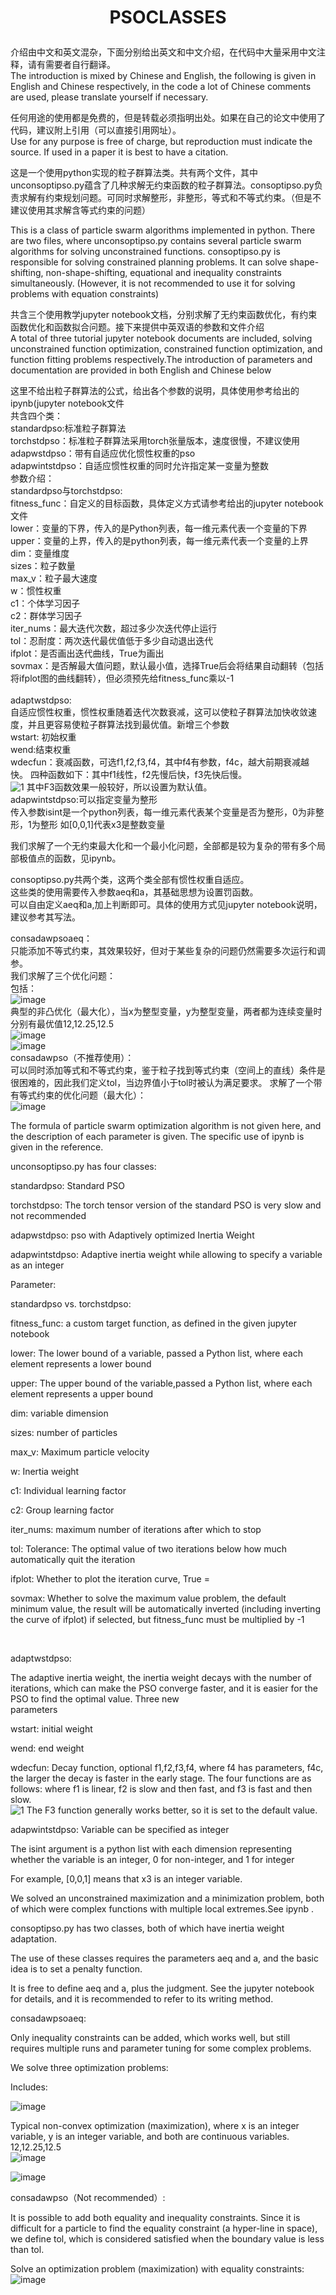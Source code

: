 # <p align="center">PSOCLASSES</p>

介绍由中文和英文混杂，下面分别给出英文和中文介绍，在代码中大量采用中文注释，请有需要者自行翻译。<br>
The introduction is mixed by Chinese and English, the following is given in English and Chinese respectively, in the code a lot of Chinese comments are used, please translate yourself if necessary.<br>

任何用途的使用都是免费的，但是转载必须指明出处。如果在自己的论文中使用了代码，建议附上引用（可以直接引用网址）。<br>
Use for any purpose is free of charge, but reproduction must indicate the source. If used in a paper it is best to have a citation.

这是一个使用python实现的粒子群算法类。共有两个文件，其中unconsoptipso.py蕴含了几种求解无约束函数的粒子群算法。consoptipso.py负责求解有约束规划问题。可同时求解整形，非整形，等式和不等式约束。（但是不建议使用其求解含等式约束的问题）<br>

This is a class of particle swarm algorithms implemented in python. There are two files, where unconsoptipso.py contains several particle swarm algorithms for solving unconstrained functions. consoptipso.py is responsible for solving constrained planning problems. It can solve shape-shifting, non-shape-shifting, equational and inequality constraints simultaneously. (However, it is not recommended to use it for solving problems with equation constraints)<br>

共含三个使用教学jupyter notebook文档，分别求解了无约束函数优化，有约束函数优化和函数拟合问题。接下来提供中英双语的参数和文件介绍<br>
A total of three tutorial jupyter notebook documents are included, solving unconstrained function optimization, constrained function optimization, and function fitting problems respectively.The introduction of parameters and documentation are provided in both English and Chinese below<br>


这里不给出粒子群算法的公式，给出各个参数的说明，具体使用参考给出的ipynb(jupyter notebook文件<br>
共含四个类：<br>
standardpso:标准粒子群算法<br>
torchstdpso：标准粒子群算法采用torch张量版本，速度很慢，不建议使用 <br>
adapwstdpso：带有自适应优化惯性权重的pso  <br>
adapwintstdpso：自适应惯性权重的同时允许指定某一变量为整数<br>
参数介绍：<br>
standardpso与torchstdpso:<br>
fitness_func：自定义的目标函数，具体定义方式请参考给出的jupyter notebook文件<br>
lower：变量的下界，传入的是Python列表，每一维元素代表一个变量的下界<br>
upper：变量的上界，传入的是python列表，每一维元素代表一个变量的上界<br>
dim：变量维度<br>
sizes：粒子数量<br>
max_v：粒子最大速度<br>
w：惯性权重<br>
c1：个体学习因子<br>
c2：群体学习因子<br>
iter_nums：最大迭代次数，超过多少次迭代停止运行<br>
tol：忍耐度：两次迭代最优值低于多少自动退出迭代<br>
ifplot：是否画出迭代曲线，True为画出<br>
sovmax：是否解最大值问题，默认最小值，选择True后会将结果自动翻转（包括将ifplot图的曲线翻转），但必须预先给fitness_func乘以-1<br>
<br>
adaptwstdpso:<br>
自适应惯性权重，惯性权重随着迭代次数衰减，这可以使粒子群算法加快收敛速度，并且更容易使粒子群算法找到最优值。新增三个参数<br>
wstart: 初始权重<br>
wend:结束权重<br>
wdecfun：衰减函数，可选f1,f2,f3,f4，其中f4有参数，f4c，越大前期衰减越快。 四种函数如下：其中f1线性，f2先慢后快，f3先快后慢。<br>
![1](https://user-images.githubusercontent.com/92018576/201522700-ca85bd9c-ecfd-4cf1-bf40-70898995ebaa.png)
其中F3函数效果一般较好，所以设置为默认值。<br>
adapwintstdpso:可以指定变量为整形<br>
传入参数isint是一个python列表，每一维元素代表某个变量是否为整形，0为非整形，1为整形
如[0,0,1]代表x3是整数变量<br>

我们求解了一个无约束最大化和一个最小化问题，全部都是较为复杂的带有多个局部极值点的函数，见ipynb。<br>


consoptipso.py共两个类，这两个类全部有惯性权重自适应。<br>
这些类的使用需要传入参数aeq和a，其基础思想为设置罚函数。<br>
可以自由定义aeq和a,加上判断即可。具体的使用方式见jupyter notebook说明，建议参考其写法。<br>

consadawpsoaeq：<br>
只能添加不等式约束，其效果较好，但对于某些复杂的问题仍然需要多次运行和调参。<br>
我们求解了三个优化问题：<br>
包括：<br>
![image](https://user-images.githubusercontent.com/92018576/201523798-b0afe9af-4475-465c-ae0e-560fcd4a5c97.png)<br>
典型的非凸优化（最大化），当x为整型变量，y为整型变量，两者都为连续变量时分别有最优值12,12.25,12.5<br>
![image](https://user-images.githubusercontent.com/92018576/201524333-6e51697e-ce26-4b30-bb28-0c115cfb2375.png)<br>
![image](https://user-images.githubusercontent.com/92018576/201524480-c1364448-3273-4a91-a3ac-e12035843ab7.png)<br>
consadawpso（不推荐使用）：<br>
可以同时添加等式和不等式约束，鉴于粒子找到等式约束（空间上的直线）条件是很困难的，因此我们定义tol，当边界值小于tol时被认为满足要求。
求解了一个带有等式约束的优化问题（最大化）：<br>
![image](https://user-images.githubusercontent.com/92018576/201524004-40a9c64c-230a-4b35-8158-3000ea7dd0d7.png)<br>


The formula of particle swarm optimization algorithm is not given here, and the description of each parameter is given. The specific use of ipynb is given in the reference.

unconsoptipso.py has four classes:

standardpso: Standard PSO <br>

torchstdpso: The torch tensor version of the standard PSO is very slow and not recommended

adapwstdpso: pso with Adaptively optimized Inertia Weight <br>

adapwintstdpso: Adaptive inertia weight while allowing to specify a variable as an integer <br>

Parameter: <br>

standardpso vs. torchstdpso:

fitness_func: a custom target function, as defined in the given jupyter notebook <br>

lower: The lower bound of a variable, passed a Python list, where each element represents a lower bound <br>

upper: The upper bound of the variable,passed a Python list, where each element represents a upper bound <br>

dim: variable dimension <br>

sizes: number of particles <br>

max_v: Maximum particle velocity <br>

w: Inertia weight <br>

c1: Individual learning factor <br>

c2: Group learning factor <br>

iter_nums: maximum number of iterations after which to stop <br>

tol: Tolerance: The optimal value of two iterations below how much automatically quit the iteration <br>

ifplot: Whether to plot the iteration curve, True = <br>

sovmax: Whether to solve the maximum value problem, the default minimum value, the result will be automatically inverted (including inverting the curve of ifplot) if selected, but fitness_func must be multiplied by -1<br>

<br>

adaptwstdpso:<br>

The adaptive inertia weight, the inertia weight decays with the number of iterations, which can make the PSO converge faster, and it is easier for the PSO to find the optimal value. Three new <br> parameters

wstart: initial weight <br>

wend: end weight <br>

wdecfun: Decay function, optional f1,f2,f3,f4, where f4 has parameters, f4c, the larger the decay is faster in the early stage. The four functions are as follows: where f1 is linear, f2 is slow and then fast, and f3 is fast and then slow. <br>
![1](https://user-images.githubusercontent.com/92018576/201522700-ca85bd9c-ecfd-4cf1-bf40-70898995ebaa.png)
The F3 function generally works better, so it is set to the default value. <br>

adapwintstdpso: Variable can be specified as integer <br>

The isint argument is a python list with each dimension representing whether the variable is an integer, 0 for non-integer, and 1 for integer

For example, [0,0,1] means that x3 is an integer variable.

We solved an unconstrained maximization and a minimization problem, both of which were complex functions with multiple local extremes.See ipynb . <br>

consoptipso.py has two classes, both of which have inertia weight adaptation. <br>

The use of these classes requires the parameters aeq and a, and the basic idea is to set a penalty function. <br>

It is free to define aeq and a, plus the judgment. See the jupyter notebook for details, and it is recommended to refer to its writing method. <br>



consadawpsoaeq: <br>

Only inequality constraints can be added, which works well, but still requires multiple runs and parameter tuning for some complex problems. <br>

We solve three optimization problems: <br>

Includes: <br>

![image](https://user-images.githubusercontent.com/92018576/201524630-95c5959c-d249-44cf-8ebf-1c74194c354c.png)<br>

Typical non-convex optimization (maximization), where x is an integer variable, y is an integer variable, and both are continuous variables. 12,12.25,12.5<br>
![image](https://user-images.githubusercontent.com/92018576/201524638-2bce1836-5e56-44ed-b4e6-33f1c47a3c40.png)<br>

![image](https://user-images.githubusercontent.com/92018576/201524639-b5f040e4-d433-4359-b642-6f232f4e4636.png)<br>

consadawpso（Not recommended）: <br>

It is possible to add both equality and inequality constraints. Since it is difficult for a particle to find the equality constraint (a hyper-line in space), we define tol, which is considered satisfied when the boundary value is less than tol.

Solve an optimization problem (maximization) with equality constraints: <br>
![image](https://user-images.githubusercontent.com/92018576/201524642-e070faa3-81ba-4795-ad33-a4221f3c7b5b.png)<br>

